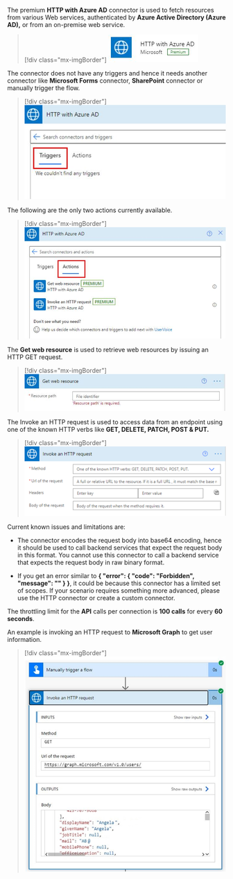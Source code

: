 The premium **HTTP with Azure AD** connector is used to fetch resources from various Web services, authenticated by **Azure Active Directory (Azure AD),** or from an on-premise web service.

> [!div class="mx-imgBorder"]
> [![Screenshot of the H T T P with Azure Active Directory connector.](../media/http-azure.png)](../media/http-azure.png#lightbox)

The connector does not have any triggers and hence it needs another connector like **Microsoft Forms** connector, **SharePoint** connector or manually trigger the flow.

> [!div class="mx-imgBorder"]
> [![Screenshot of the Triggers view with no triggers message.](../media/triggers.png)](../media/triggers.png#lightbox)

The following are the only two actions currently available.

> [!div class="mx-imgBorder"]
> [![Screenshot of the currently available actions.](../media/azure-actions.png)](../media/azure-actions.png#lightbox)

The **Get web resource** is used to retrieve web resources by issuing an HTTP GET request.

> [!div class="mx-imgBorder"]
> [![Screenshot of the Get web resource field.](../media/get-web-resoure.png)](../media/get-web-resoure.png#lightbox)

The Invoke an HTTP request is used to access data from an endpoint using one of the known HTTP verbs like **GET, DELETE, PATCH, POST & PUT.**

> [!div class="mx-imgBorder"]
> [![Screenshot of the Invoke a H T T P request fields.](../media/invoke-http.png)](../media/invoke-http.png#lightbox)

Current known issues and limitations are:

-   The connector encodes the request body into base64 encoding, hence it should be used to call backend services that expect the request body in this format. You cannot use this connector to call a backend service that expects the request body in raw binary format.

-   If you get an error similar to **{ "error": { "code": "Forbidden", "message": "" } }**, it could be because this connector has a limited set of scopes. If your scenario requires something more advanced, please use the HTTP connector or create a custom connector.

The throttling limit for the **API** calls per connection is **100 calls** for every **60 seconds**.

An example is invoking an HTTP request to **Microsoft Graph** to get user information.

> [!div class="mx-imgBorder"]
> [![Screenshot example of an H T T P request to Microsoft Graph.](../media/invoke-http-request.png)](../media/invoke-http-request.png#lightbox)
